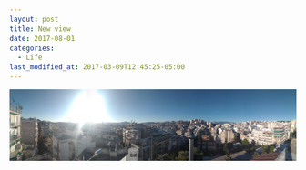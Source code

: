 ```yaml
---
layout: post
title: New view
date: 2017-08-01
categories:
  - Life
last_modified_at: 2017-03-09T12:45:25-05:00
---
```

![Try to spot the Acropolis](/img/p.jpg)
